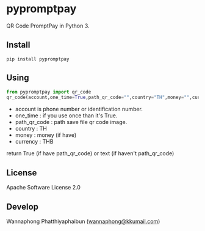 # pypromptpay
QR Code PromptPay in Python 3.

## Install

```
pip install pypromptpay
```

## Using

```python
from pypromptpay import qr_code
qr_code(account,one_time=True,path_qr_code="",country="TH",money="",currency="THB")
```

- account is phone number or  identification number.
- one_time : if you use once than it's True.
- path_qr_code : path save file qr code image.
- country : TH
- money : money (if have)
- currency : THB

return True (if have path_qr_code) or text (if haven't path_qr_code)

## License

Apache Software License 2.0



## Develop

Wannaphong Phatthiyaphaibun (wannaphong@kkumail.com)
